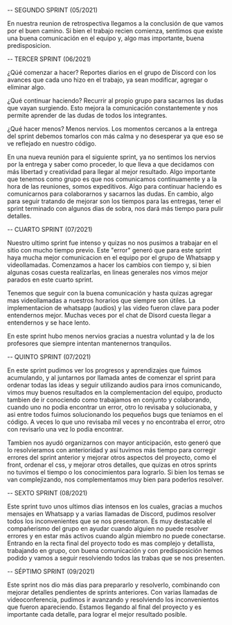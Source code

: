 
-- SEGUNDO SPRINT (05/2021)

En nuestra reunion de retrospectiva llegamos a la conclusión de que vamos por el buen camino. Si bien el trabajo recien comienza, sentimos que existe una buena comunicación en el equipo y, algo mas importante, buena predisposicion.

-- TERCER SPRINT (06/2021)

¿Qúé comenzar a hacer?
Reportes diarios en el grupo de Discord con los avances que cada uno hizo en el trabajo, ya sean modificar, agregar o eliminar algo.

¿Qué continuar haciendo?
Recurrir al propio grupo para sacarnos las dudas que vayan surgiendo. Esto mejora la comunicación constantemente y nos permite aprender de las dudas de todos los integrantes.

¿Qué hacer menos?
Menos nervios. Los momentos cercanos a la entrega del sprint debemos tomarlos con más calma y no desesperar ya que eso se ve reflejado en nuestro código.

En una nueva reunión para el siguiente sprint, ya no sentimos los nervios por la entrega y saber como proceder, lo que lleva a que decidamos con más libertad y creatividad para llegar al mejor resultado. Algo importante que tenemos como grupo es que nos comunicamos continuamente y a la hora de las reuniones, somos expeditivos. 
Algo para continuar haciendo es comunicarnos para colaborarnos y sacarnos las dudas. En cambio, algo para seguir tratando de mejorar son los tiempos para las entregas, tener el sprint terminado con algunos dias de sobra, nos dará más tiempo para pulir detalles.

-- CUARTO SPRINT (07/2021)

Nuestro ultimo sprint fue intenso y quizas no nos pusimos a trabajar en el sitio con mucho tiempo previo. Este "error" generó que para este sprint haya mucha mejor comunicacion en el equipo por el grupo de Whatsapp y videollamadas. Comenzamos a hacer los cambios con tiempo y, si bien algunas cosas cuesta realizarlas, en lineas generales nos vimos mejor parados en este cuarto sprint.

Tenemos que seguir con la buena comunicación y hasta quizas agregar mas videollamadas a nuestros horarios que siempre son útiles.
La implementacion de whatsapp (audios) y las video fueron clave para poder entendernos mejor. Muchas veces por el chat de Disord cuesta llegar a entendernos y se hace lento.

En este sprint hubo menos nervios gracias a nuestra voluntad y la de los profesores que siempre intentan mantenernos tranquilos.

-- QUINTO SPRINT (07/2021)

En este sprint pudimos ver los progresos y aprendizajes que fuimos acumulando, y al juntarnos por llamada antes de comenzar el sprint para ordenar todas las ideas y seguir utilizando audios para irnos comunicando, vimos muy buenos resultados en la complementacion del equipo, producto tambien de ir conociendo como trabajamos en conjunto y colaborando, cuando uno no podia encontrar un error, otro lo revisaba y solucionaba, y asi entre todos fuimos solucionando los pequeños bugs que teniamos en el código. A veces lo que uno revisaba mil veces y no encontraba el error, otro con revisarlo una vez lo podia encontrar.

Tambien nos ayudó organizarnos con mayor anticipación, esto generó que lo resolvieramos con anterioridad y así tuvimos más tiempo para corregir errores del sprint anterior y mejorar otros aspectos del proyecto, como el front, ordenar el css, y mejorar otros detalles, que quizas en otros sprints no tuvimos el tiempo o los conocimientos para lograrlo. Si bien los temas se van complejizando, nos complementamos muy bien para poderlos resolver.

-- SEXTO SPRINT (08/2021)

Este sprint tuvo unos ultimos dias intensos en los cuales, gracias a muchos mensajes en Whatsapp y a varias llamadas de Discord, pudimos resolver todos los inconvenientes que se nos presentaron. Es muy destacable el compañerismo del grupo en ayudar cuando alguien no puede resolver errores y en estar más activos cuando algún miembro no puede conectarse.  
Entrando en la recta final del proyecto todo es mas complejo y detallista, trabajando en grupo, con buena comunicación y con predisposición hemos podido y vamos a seguir resolviendo todos las trabas que se nos presenten.

-- SÉPTIMO SPRINT (09/2021)

Este sprint nos dio más dias para prepararlo y resolverlo, combinando con mejorar detalles pendientes de sprints anteriores. Con varias llamadas de videoconferencia, pudimos ir avanzando y resolviendo los inconvenientos que fueron apareciendo.
Estamos llegando al final del proyecto y es importante cada detalle, para lograr el mejor resultado posible.